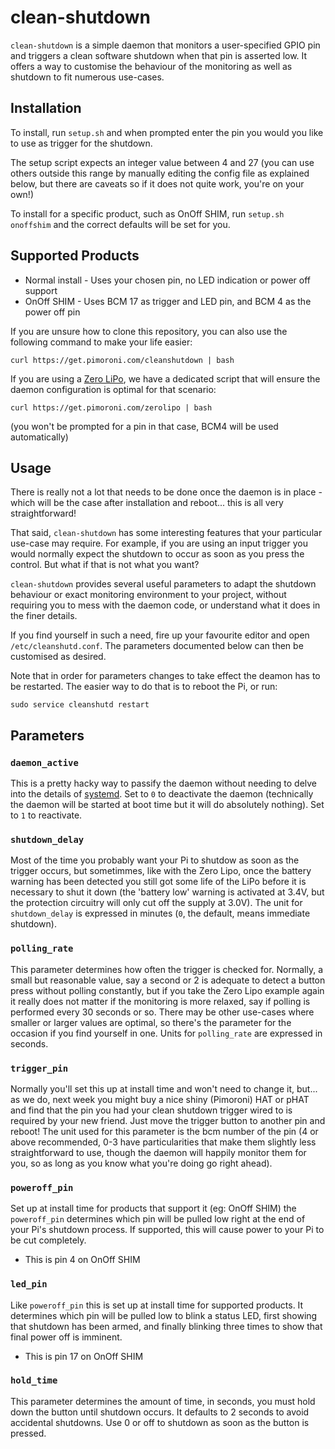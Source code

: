 # clean-shutdown

`clean-shutdown` is a simple daemon that monitors a user-specified GPIO pin and triggers a clean software shutdown when that pin is asserted low. It offers a way to customise the behaviour of the monitoring as well as shutdown to fit numerous use-cases.

## Installation

To install, run `setup.sh` and when prompted enter the pin you would you like to use as trigger for the shutdown.

The setup script expects an integer value between 4 and 27 (you can use others outside this range by manually editing the config file as explained below, but there are caveats so if it does not quite work, you're on your own!)

To install for a specific product, such as OnOff SHIM, run `setup.sh onoffshim` and the correct defaults will be set for you.

## Supported Products

* Normal install - Uses your chosen pin, no LED indication or power off support
* OnOff SHIM - Uses BCM 17 as trigger and LED pin, and BCM 4 as the power off pin

If you are unsure how to clone this repository, you can also use the following command to make your life easier:

```
curl https://get.pimoroni.com/cleanshutdown | bash
```

If you are using a [Zero LiPo](https://shop.pimoroni.com/products/zero-lipo), we have a dedicated script that will ensure the daemon configuration is optimal for that scenario:

```
curl https://get.pimoroni.com/zerolipo | bash
```
(you won't be prompted for a pin in that case, BCM4 will be used automatically)

## Usage

There is really not a lot that needs to be done once the daemon is in place - which will be the case after installation and reboot... this is all very straightforward!

That said, `clean-shutdown` has some interesting features that your particular use-case may require. For example, if you are using an input trigger you would normally expect the shutdown to occur as soon as you press the control. But what if that is not what you want?

`clean-shutdown` provides several useful parameters to adapt the shutdown behaviour or exact monitoring environment to your project, without requiring you to mess with the daemon code, or understand what it does in the finer details.

If you find yourself in such a need, fire up your favourite editor and open `/etc/cleanshutd.conf`. The parameters documented below can then be customised as desired.

Note that in order for parameters changes to take effect the deamon has to be restarted. The easier way to do that is to reboot the Pi, or run:

```
sudo service cleanshutd restart
```

## Parameters

### `daemon_active`

This is a pretty hacky way to passify the daemon without needing to delve into the details of [systemd](https://www.freedesktop.org/wiki/Software/systemd/). Set to `0` to deactivate the daemon (technically the daemon will be started at boot time but it will do absolutely nothing). Set to `1` to reactivate.

### `shutdown_delay`

Most of the time you probably want your Pi to shutdow as soon as the trigger occurs, but sometimmes, like with the Zero Lipo, once the battery warning has been detected you still got some life of the LiPo before it is necessary to shut it down (the 'battery low' warning is activated at 3.4V, but the protection circuitry will only cut off the supply at 3.0V). The unit for `shutdown_delay` is expressed in minutes (`0`, the default, means immediate shutdown).

### `polling_rate`

This parameter determines how often the trigger is checked for. Normally, a small but reasonable value, say a second or 2 is adequate to detect a button press without polling constantly, but if you take the Zero Lipo example again it really does not matter if the monitoring is more relaxed, say if polling is performed every 30 seconds or so. There may be other use-cases where smaller or larger values are optimal, so there's the parameter for the occasion if you find yourself in one. Units for `polling_rate` are expressed in seconds.

### `trigger_pin`

Normally you'll set this up at install time and won't need to change it, but... as we do, next week you might buy a nice shiny (Pimoroni) HAT or pHAT and find that the pin you had your clean shutdown trigger wired to is required by your new friend. Just move the trigger button to another pin and reboot! The unit used for this parameter is the bcm number of the pin (4 or above recommended, 0-3 have particularities that make them slightly less straightforward to use, though the daemon will happily monitor them for you, so as long as you know what you're doing go right ahead).

### `poweroff_pin`

Set up at install time for products that support it (eg: OnOff SHIM) the `poweroff_pin` determines which pin will be pulled low right at the end of your Pi's shutdown process. If supported, this will cause power to your Pi to be cut completely.

* This is pin 4 on OnOff SHIM

### `led_pin`

Like `poweroff_pin` this is set up at install time for supported products. It determines which pin will be pulled low to blink a status LED, first showing that shutdown has been armed, and finally blinking three times to show that final power off is imminent.

* This is pin 17 on OnOff SHIM

### `hold_time`

This parameter determines the amount of time, in seconds, you must hold down the button until shutdown occurs. It defaults to 2 seconds to avoid accidental shutdowns. Use 0 or off to shutdown as soon as the button is pressed.
